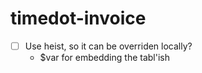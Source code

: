 # timedot-invoice

- [ ] Use heist, so it can be overriden locally?
    - $var for embedding the tabl'ish